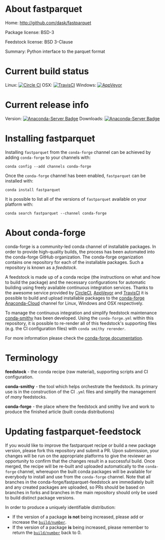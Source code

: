 About fastparquet
=================

Home: http://github.com/dask/fastparquet

Package license: BSD-3

Feedstock license: BSD 3-Clause

Summary: Python interface to the parquet format



Current build status
====================

Linux: [![Circle CI](https://circleci.com/gh/conda-forge/fastparquet-feedstock.svg?style=shield)](https://circleci.com/gh/conda-forge/fastparquet-feedstock)
OSX: [![TravisCI](https://travis-ci.org/conda-forge/fastparquet-feedstock.svg?branch=master)](https://travis-ci.org/conda-forge/fastparquet-feedstock)
Windows: [![AppVeyor](https://ci.appveyor.com/api/projects/status/github/conda-forge/fastparquet-feedstock?svg=True)](https://ci.appveyor.com/project/conda-forge/fastparquet-feedstock/branch/master)

Current release info
====================
Version: [![Anaconda-Server Badge](https://anaconda.org/conda-forge/fastparquet/badges/version.svg)](https://anaconda.org/conda-forge/fastparquet)
Downloads: [![Anaconda-Server Badge](https://anaconda.org/conda-forge/fastparquet/badges/downloads.svg)](https://anaconda.org/conda-forge/fastparquet)

Installing fastparquet
======================

Installing `fastparquet` from the `conda-forge` channel can be achieved by adding `conda-forge` to your channels with:

```
conda config --add channels conda-forge
```

Once the `conda-forge` channel has been enabled, `fastparquet` can be installed with:

```
conda install fastparquet
```

It is possible to list all of the versions of `fastparquet` available on your platform with:

```
conda search fastparquet --channel conda-forge
```


About conda-forge
=================

conda-forge is a community-led conda channel of installable packages.
In order to provide high-quality builds, the process has been automated into the
conda-forge GitHub organization. The conda-forge organization contains one repository
for each of the installable packages. Such a repository is known as a *feedstock*.

A feedstock is made up of a conda recipe (the instructions on what and how to build
the package) and the necessary configurations for automatic building using freely
available continuous integration services. Thanks to the awesome service provided by
[CircleCI](https://circleci.com/), [AppVeyor](http://www.appveyor.com/)
and [TravisCI](https://travis-ci.org/) it is possible to build and upload installable
packages to the [conda-forge](https://anaconda.org/conda-forge)
[Anaconda-Cloud](http://docs.anaconda.org/) channel for Linux, Windows and OSX respectively.

To manage the continuous integration and simplify feedstock maintenance
[conda-smithy](http://github.com/conda-forge/conda-smithy) has been developed.
Using the ``conda-forge.yml`` within this repository, it is possible to re-render all of
this feedstock's supporting files (e.g. the CI configuration files) with ``conda smithy rerender``.

For more information please check the [conda-forge documentation](https://conda-forge.org/docs/).

Terminology
===========

**feedstock** - the conda recipe (raw material), supporting scripts and CI configuration.

**conda-smithy** - the tool which helps orchestrate the feedstock.
                   Its primary use is in the construction of the CI ``.yml`` files
                   and simplify the management of *many* feedstocks.

**conda-forge** - the place where the feedstock and smithy live and work to
                  produce the finished article (built conda distributions)


Updating fastparquet-feedstock
==============================

If you would like to improve the fastparquet recipe or build a new
package version, please fork this repository and submit a PR. Upon submission,
your changes will be run on the appropriate platforms to give the reviewer an
opportunity to confirm that the changes result in a successful build. Once
merged, the recipe will be re-built and uploaded automatically to the
`conda-forge` channel, whereupon the built conda packages will be available for
everybody to install and use from the `conda-forge` channel.
Note that all branches in the conda-forge/fastparquet-feedstock are
immediately built and any created packages are uploaded, so PRs should be based
on branches in forks and branches in the main repository should only be used to
build distinct package versions.

In order to produce a uniquely identifiable distribution:
 * If the version of a package **is not** being increased, please add or increase
   the [``build/number``](http://conda.pydata.org/docs/building/meta-yaml.html#build-number-and-string).
 * If the version of a package **is** being increased, please remember to return
   the [``build/number``](http://conda.pydata.org/docs/building/meta-yaml.html#build-number-and-string)
   back to 0.